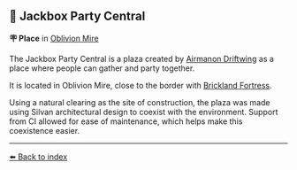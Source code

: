 ## 🎊 Jackbox Party Central

**🪧 Place** in [Oblivion Mire](https://zeithalt.github.io/r/oblivion_mire.html)

The Jackbox Party Central is a plaza created by [Airmanon Driftwing](https://zeithalt.github.io/r/airmanon.html) as a place where people can gather and party together. 

It is located in Oblivion Mire, close to the border with [Brickland Fortress](https://zeithalt.github.io/r/brickland_fortress.html).

Using a natural clearing as the site of construction, the plaza was made using Silvan architectural design to coexist with the environment. Support from CI allowed for ease of maintenance, which helps make this coexistence easier.


----------
[⬅️ Back to index](/index.md#09e0_s)